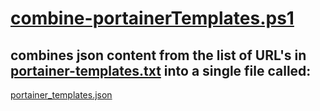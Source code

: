 #  [combine-portainerTemplates.ps1](combine-portainerTemplates.ps1)
## combines json content from the list of URL's in [portainer-templates.txt](portainer-templates.txt) into a single file called:
 [portainer_templates.json](portainer_templates.json)

